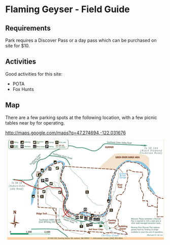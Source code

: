 # Flaming Geyser - Field Guide

## Requirements
Park requires a Discover Pass or a day pass which can be purchased on site for $10.

## Activities
Good activities for this site:
* POTA
* Fox Hunts

## Map
There are a few parking spots at the following location, with a few picnic tables
near by for operating.

http://maps.google.com/maps?q=47.274694,-122.031676

![map](map.png)


